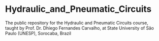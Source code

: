 # Hydraulic_and_Pneumatic_Circuits
The public repository for the Hydraulic and Pneumatic Circuits course, taught by Prof. Dr. Dhiego Fernandes Carvalho, at State University of São Paulo (UNESP), Sorocaba, Brazil
